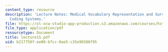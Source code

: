 ```yaml
---
content_type: resource
description: 'Lecture Notes: Medical Vocabulary Representation and Survey of Medical
  Coding Systems.'
file: https://ol-ocw-studio-app-production.s3.amazonaws.com/courses/hst-952-computing-for-biomedical-scientists-fall-2002/b217750fee00b7cc0ae5c35e90386f95_lecture15.pdf
file_type: application/pdf
resourcetype: Document
title: lecture15.pdf
uid: b217750f-ee00-b7cc-0ae5-c35e90386f95
---
```

